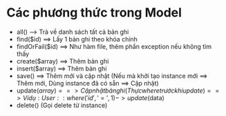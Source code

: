 # Các phương thức trong Model

-   all() --> Trả về danh sách tất cả bản ghi
-   find($id) ==> Lấy 1 bản ghi theo khóa chính
-   findOrFail($id) ==> Như hàm file, thêm phần exception nếu không tìm thấy
-   create($array) ==> Thêm bản ghi
-   insert($array) ==> Thêm bản ghi
-   save() ==> Thêm mới và cập nhật (Nếu mà khởi tạo instance mới ==> Thêm mới, Dùng instance đã có sẵn ==> Cập nhật)
-   update($array) ==> Cập nhật bản ghi (Thực where trước khi update)
==> Ví dụ: User::where('id', '=', 1)->update($data)
-   delete() (Gọi delete từ instance)
